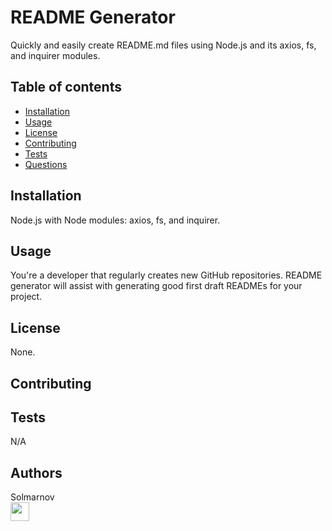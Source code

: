 
# README Generator
Quickly and easily create README.md files using Node.js and its axios, fs, and inquirer modules.

## Table of contents
*  [Installation](#installation)
*  [Usage](#usage)
*  [License](#license)
*  [Contributing](#contributing)
*  [Tests](#tests)
*  [Questions](#questions)

## Installation
Node.js with Node modules: axios, fs, and inquirer.

## Usage
You're a developer that regularly creates new GitHub repositories. README generator will assist with generating good first draft READMEs for your project.

## License
None.

## Contributing


## Tests
N/A

## Authors
Solmarnov  
<img src="https://avatars1.githubusercontent.com/u/59265518?v=4" width="30">
